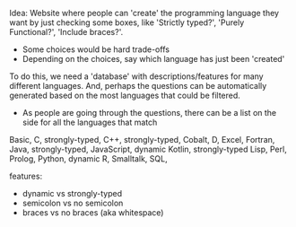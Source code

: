 Idea: Website where people can 'create' the programming language they want by just checking some boxes, like 'Strictly typed?', 'Purely Functional?', 'Include braces?'.
- Some choices would be hard trade-offs
- Depending on the choices, say which language has just been 'created'

To do this, we need a 'database' with descriptions/features for many different languages. And, perhaps the questions can be automatically generated based on the most languages that could be filtered.
- As people are going through the questions, there can be a list on the side for all the languages that match

Basic, 
C, strongly-typed, 
C++, strongly-typed, 
Cobalt, 
D, 
Excel, 
Fortran, 
Java, strongly-typed, 
JavaScript, dynamic
Kotlin, strongly-typed
Lisp, 
Perl, 
Prolog, 
Python, dynamic
R, 
Smalltalk, 
SQL, 

features:
- dynamic vs strongly-typed
- semicolon vs no semicolon
- braces vs no braces (aka whitespace)
